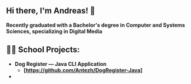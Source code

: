 ## Hi there, I'm Andreas! 👋

<b> Recently graduated with a Bachelor's degree in Computer and Systems Sciences, specializing in Digital Media <br/>

<h2>👨‍💻 School Projects:</h2>

- <b> Dog Register — Java CLI Application </b>
  - [https://github.com/Antezh/DogRegister-Java]
- <b> 

<!--
**Antezh/Antezh** is a ✨ _special_ ✨ repository because its `README.md` (this file) appears on your GitHub profile.

Here are some ideas to get you started:

- 🔭 I’m currently working on ...
- 🌱 I’m currently learning ...
- 👯 I’m looking to collaborate on ...
- 🤔 I’m looking for help with ...
- 💬 Ask me about ...
- 📫 How to reach me: ...
- 😄 Pronouns: ...
- ⚡ Fun fact: ...
-->
